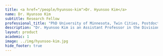```yaml
---
title: <a href="/people/hyunsoo-kim">Dr. Hyunsoo Kim</a>
name: Dr. Hyunsoo Kim
subtitle: Research Fellow
professional_title: "PhD University of Minnesota, Twin Cities, Postdoctoral Fellow (2007-2009), Assistant Professor, University of Alabama Birmingham"  # Joined professional titles
description: "Dr. Hyunsoo Kim is an Assistant Professor in the Division of Informatics who arrived at UAB in November 2011 when the division was just implementing an informatics-driven personalized medicine component in the Department of Pathology. He is a bioinformatician and a computational biologist who is interested in developing methodologies and algorithms for finding new biological facts, and analyzing genomics data for helping biomedical research.He received his Ph.D. degree from the University of Minnesota, Twin Cities, in 2004 and postdoctoral training at Georgia Tech. in Atlanta and at Brigham and Women’s Hospital in Boston. In 2009 he joined the Center for Systems and Computational Biology at the Wistar Institute in Philadelphia, as a Staff Scientist. There, he worked extensively with next generation sequencing data analysis, namely RNA-seq and ChIP-seq, and small RNA-seq.Dr. Kim’s current work aims to use next generation sequencing technology and information  technology innovation to advance to a new era of personalized medicine and precision medicine for better health care. Toward this goal, he first carefully aggregates biological knowledge building a large database designed to take full advantage of knowledge integration capabilities of semantic web technologies and resources,some already in place at the Divsion of Informatics in the Department of Pathology. This database is then the key resource to analyze new biological data obtained as a part of collaborative work. For example, one can better identify interesting candidates that are related with high impact biological network components associated with specific diseases.Dr. Kim has experience on The Cancer Genome Atlas (TCGA) project, and has a particular interest in cancer diagnosis and treatment via computational approaches handling personal genomic data such as whole genome sequencing (WGS) data, RNA-seq, and small RNA-seq data. Although his earlier work was focused on brain tumors, i.e. Glioblastoma multiforme (GBM), he is now extending this experience to other cancers so that he can achieve a deeper understanding of the genetic basis of cancer. To this end he is building collaborative connections and memberships with UAB Comprehensive Cancer Center (CCC), UAB Department of Computer and Information Sciences. Dr. Kim’s laboratory is also developing a service capability in (1) next generation sequencing data analysis (RNA-seq, ChIP-seq, and small RNA-seq), (2) preliminary computational cancer diagnosis with individual patient’s genomic profiles (whole genome sequencing, RNA-seq, small RNA-seq)."
layout: product
academic: 1
image: ../img/hyunsoo-kim.jpg
hide_footer: true
---
```

